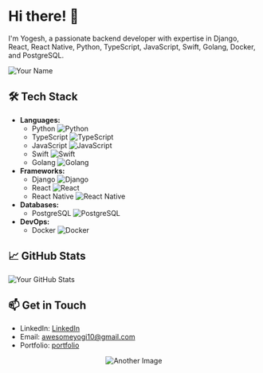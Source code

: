 # Hi there! 👋

I'm Yogesh, a passionate backend developer with expertise in Django, React, React Native, Python, TypeScript, JavaScript, Swift, Golang, Docker, and PostgreSQL.

![Your Name](URL_TO_YOUR_IMAGE)


## 🛠️ Tech Stack

- **Languages:** 
  - Python ![Python](https://img.shields.io/badge/Python-3776AB?style=for-the-badge&logo=python&logoColor=white)
  - TypeScript ![TypeScript](https://img.shields.io/badge/TypeScript-3178C6?style=for-the-badge&logo=typescript&logoColor=white)
  - JavaScript ![JavaScript](https://img.shields.io/badge/JavaScript-F7DF1E?style=for-the-badge&logo=javascript&logoColor=black)
  - Swift ![Swift](https://img.shields.io/badge/Swift-FA7343?style=for-the-badge&logo=swift&logoColor=white)
  - Golang ![Golang](https://img.shields.io/badge/Go-00ADD8?style=for-the-badge&logo=go&logoColor=white)
- **Frameworks:** 
  - Django ![Django](https://img.shields.io/badge/Django-092E20?style=for-the-badge&logo=django&logoColor=white)
  - React ![React](https://img.shields.io/badge/React-61DAFB?style=for-the-badge&logo=react&logoColor=white)
  - React Native ![React Native](https://img.shields.io/badge/React_Native-61DAFB?style=for-the-badge&logo=react&logoColor=white)
- **Databases:** 
  - PostgreSQL ![PostgreSQL](https://img.shields.io/badge/PostgreSQL-336791?style=for-the-badge&logo=postgresql&logoColor=white)
- **DevOps:** 
  - Docker ![Docker](https://img.shields.io/badge/Docker-2496ED?style=for-the-badge&logo=docker&logoColor=white)

## 📈 GitHub Stats

![Your GitHub Stats](https://github-readme-stats.vercel.app/api?username=ZetaReticuli844&show_icons=true&count_private=true&hide=prs,issues,contribs)

## 📫 Get in Touch

- LinkedIn: [LinkedIn](https://www.linkedin.com/in/yogesh-shekhawat-5a8014224/)
- Email: awesomeyogi10@gmail.com
- Portfolio: [portfolio](www.yogeshshekhawat.top)



<p align="center">
  <img src="URL_TO_ANOTHER_IMAGE" alt="Another Image" />
</p>
